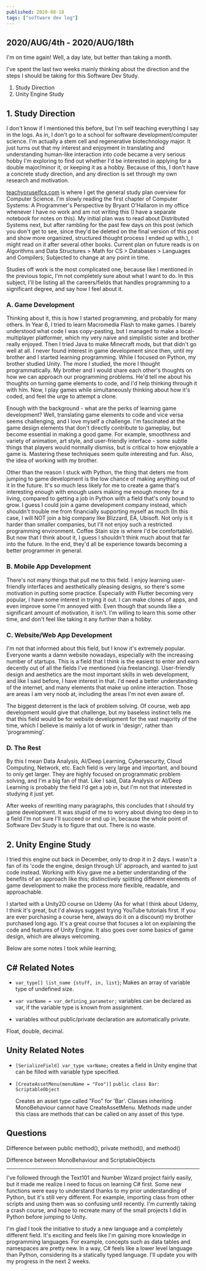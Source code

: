 ```yaml
---
published: 2020-08-18
tags: ["software dev log"]
---
```


## 2020/AUG/4th - 2020/AUG/18th

I'm on time again! Well, a day late, but better than taking a month.

I've spent the last two weeks mainly thinking about the direction and the steps I should be taking for this Software Dev Study.

1. Study Direction
2. Unity Engine Study

## 1. Study Direction

I don't know if I mentioned this before, but I'm self teaching everything I say in the logs. As in, I don't go to a school for software development/computer science. I'm actually a stem cell and regenerative biotechnology major. It just turns out that my interest and enjoyment in translating and understanding human-like interaction into code became a very serious hobby I'm exploring to find out whether I'd be interested in applying for a double major/minor it, or keeping it as a hobby. Because of this, I don't have a concrete study direction, and any direction is set through my own research and motivation.

[teachyoruselfcs.com](http://teachyoruselfcs.com/) is where I get the general study plan overview for Computer Science. I'm slowly reading the first chapter of Computer Systems: A Programmer's Perspective by Bryant O'Hallaron in my office whenever I have no work and am not writing this (I have a separate notebook for notes on this). My initial plan was to read about Distributed Systems next, but after rambling for the past few days on this post (which you don't get to see, since they'd be deleted on the final version of this post and show more organized, structured thought process I ended up with.), I might read on it after several other books. Current plan on future reads is on Algorithms and Data Structures > Math for CS > Databases > Languages and Compilers; Subjected to change at any point in time.

Studies off work is the most complicated one, because like I mentioned in the previous topic, I'm not completely sure about what I want to do. In this subject, I'll be listing all the careers/fields that handles programming to a significant degree, and say how I feel about it.

### A. Game Development

Thinking about it, this is how I started programming, and probably for many others. In Year 6, I tried to learn Macromedia Flash to make games. I barely understood what code I was copy-pasting, but I managed to make a local-multiplayer platformer, which my very naive and simplistic sister and brother really enjoyed. Then I tried Java to make Minecraft mods, but that didn't go well at all. I never found interest in game development since then, until my brother and I started learning programming. While I focused on Python, my brother studied Unity. The more I studied, the more I thought programmatically. My brother and I would share each other's thoughts on how we can approach our programming problems. He'd tell me about his thoughts on turning game elements to code, and I'd help thinking through it with him. Now, I play games while simultaneously thinking about how it's coded, and feel the urge to attempt a clone.

Enough with the background - what are the perks of learning game development? Well, translating game elements to code and vice versa seems challenging, and I love myself a challenge. I'm fascinated at the game design elements that don't directly contribute to gameplay, but become essential in making a good game. For example, smoothness and variety of animation, art style, and user-friendly interface - some subtle things that players would normally dismiss, but is critical to how enjoyable a game is. Mastering these techniques seem quite interesting and fun. Also, the idea of working with my brother.

Other than the reason I stuck with Python, the thing that deters me from jumping to game development is the low chance of making anything out of it in the future. It's so much less likely for me to create a game that's interesting enough with enough users making me enough money for a living, compared to getting a job in Python with a field that's only bound to grow. I guess I could join a game development company instead, which shouldn't trouble me from financially supporting myself as much (In this case, I will NOT join a big company like Blizzard, EA, Ubisoft. Not only is it harder than smaller companies, but I'll not enjoy such a restricted programming environment. Coffee Stain size is where I'd be comfortable). But now that I think about it, I guess I shouldn't think much about that far into the future. In the end, they'd all be experience towards becoming a better programmer in general.

### B. Mobile App Development

There's not many things that pull me to this field. I enjoy learning user-friendly interfaces and aesthetically pleasing designs, so there's some motivation in putting some practice. Especially with Flutter becoming very popular, I have some interest in trying it out. I can make clones of apps, and even improve some I'm annoyed with. Even though that sounds like a significant amount of motivation, it isn't. I'm willing to learn this some other time, and don't feel like taking it any further than a hobby.

### C. Website/Web App Development

I'm not that informed about this field, but I know it's extremely popular. Everyone wants a damn website nowadays, especially with the increasing number of startups. This is a field that I think is the easiest to enter and earn decently out of all the fields I've mentioned (via freelancing). User-friendly design and aesthetics are the most important skills in web development, and like I said before, I have interest in that. I'd need a better understanding of the internet, and many elements that make up online interaction. Those are areas I am very noob at, including the areas I'm not even aware of.

The biggest deterrent is the lack of problem solving. Of course, web app development would give that challenge, but my baseless instinct tells me that this field would be for website development for the vast majority of the time, which I believe is mainly a lot of work in 'design', rather than 'programming'.

### D. The Rest

By this I mean Data Analysis, AI/Deep Learning, Cybersecurity, Cloud Computing, Network, etc. Each field is very large and important, and bound to only get larger. They are highly focused on programmatic problem solving, and I'm a big fan of that. Like I said, Data Analysis or AI/Deep Learning is probably the field I'd get a job in, but I'm not that interested in studying it just yet.

After weeks of rewriting many paragraphs, this concludes that I should try game development. It was stupid of me to worry about diving too deep in to a field I'm not sure I'll succeed or end up in, because the whole point of Software Dev Study is to figure that out. There is no waste.

## 2. Unity Engine Study

I tried this engine out back in December, only to drop it in 2 days. I wasn't a fan of its 'code the engine, design through UI' approach, and wanted to just code instead. Working with Kivy gave me a better understanding of the benefits of an approach like this; distinctively splitting different elements of game development to make the process more flexible, readable, and approachable.

I started with a Unity2D course on Udemy (As for what I think about Udemy, I think it's great, but I'd always suggest trying YouTube tutorials first. If you are ever purchasing a course here, always do it on a discount) my brother purchased long ago. It's a great course that focuses a lot on explaining the code and features of Unity Engine. It also goes over some basics of game design, which are always welcoming.

Below are some notes I took while learning;

## C# Related Notes

- `var_type[] list_name {stuff, in, list}`;
  Makes an array of variable type of undefined size.

- `var varName = var_defining_parameter;`
  variables can be declared as var, if the variable type is known from assignment.

- variables without public/private declaration are automatically private.

Float, double, decimal.

## Unity Related Notes

- `[SerializeField] var_type varName;`
  creates a field in Unity engine that can be filled with variable type specified.

- `[CreateAssetMenu(menuName = "Foo")]`
  `public class Bar: ScriptableObject`

  Creates an asset type called "Foo" for 'Bar'.
  Classes inheriting MonoBehaviour cannot have CreateAssetMenu.
  Methods made under this class are methods that can be called on any asset of this type.

## Questions

Difference between public method(), private method(), and method()

Difference between MonoBehaviour and ScriptableObjects

---

I've followed through the Text101 and Number Wizard project fairly easily, but it made me realize I need to focus on learning C# first. Some new functions were easy to understand thanks to my prior understanding of Python, but it's still very different. For example, importing class from other scripts and using them was so confusing until recently. I'm currently taking a crash course, and hope to recreate many of the small projects I did in Python before jumping to Unity.

I'm glad I took the initiative to study a new language and a completely different field. It's exciting and feels like I'm gaining more knowledge in programming languages. For example, concepts such as data tables and namespaces are pretty new. In a way, C# feels like a lower level language than Python, considering its a statically typed language. I'll update you with my progress in the next 2 weeks.
